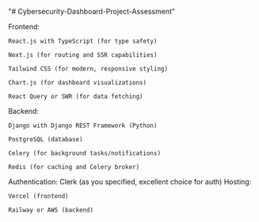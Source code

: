"# Cybersecurity-Dashboard-Project-Assessment"

Frontend:

    React.js with TypeScript (for type safety)

    Next.js (for routing and SSR capabilities)

    Tailwind CSS (for modern, responsive styling)

    Chart.js (for dashboard visualizations)

    React Query or SWR (for data fetching)
  
Backend:

    Django with Django REST Framework (Python)

    PostgreSQL (database)

    Celery (for background tasks/notifications)

    Redis (for caching and Celery broker)

Authentication:
      Clerk (as you specified, excellent choice for auth)
Hosting:

    Vercel (frontend)

    Railway or AWS (backend)
      
